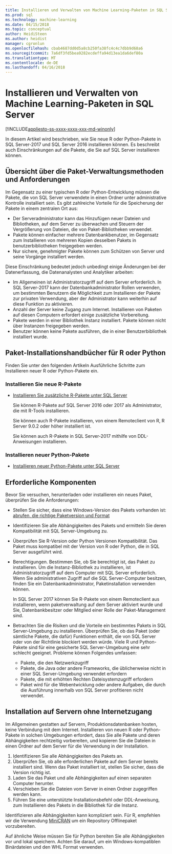 ```yaml
---
title: Installieren und Verwalten von Machine Learning-Paketen in SQL Server | Microsoft Docs
ms.prod: sql
ms.technology: machine-learning
ms.date: 04/15/2018
ms.topic: conceptual
author: HeidiSteen
ms.author: heidist
manager: cgronlun
ms.openlocfilehash: cbab4687dd0d5a8cb250fa38fc4c4c7dbb9d68a6
ms.sourcegitcommit: 7a6df3fd5bea9282ecdeffa94d13ea1da6def80a
ms.translationtype: MT
ms.contentlocale: de-DE
ms.lasthandoff: 04/16/2018
---
```

# <a name="install-and-manage-machine-learning-packages-in-sql-server"></a>Installieren und Verwalten von Machine Learning-Paketen in SQL Server
[!INCLUDE[appliesto-ss-xxxx-xxxx-xxx-md-winonly](../../includes/appliesto-ss-xxxx-xxxx-xxx-md-winonly.md)]

In diesem Artikel wird beschrieben, wie Sie neue R oder Python-Pakete in SQL Server-2017 und SQL Server 2016 installieren können. Es beschreibt auch Einschränkungen auf die Pakete, die Sie auf SQL Server installieren können.

## <a name="overview-of-package-management-methods-and-requirements"></a>Übersicht über die Paket-Verwaltungsmethoden und Anforderungen

Im Gegensatz zu einer typischen R oder Python-Entwicklung müssen die Pakete, die von SQL Server verwendete in einen Ordner unter administrative Kontrolle installiert sein. Es gibt zahlreiche Vorteile für die Speicherung der Pakete in einem zentralen Ort aus:

+ Der Serveradministrator kann das Hinzufügen neuer Dateien und Bibliotheken, auf dem Server zu überwachen und Steuern der Vergrößerung von Dateien, die von Paket-Bibliotheken verwendet. 
+ Pakete können einfacher mehrere Datenbankbenutzer, im Gegensatz zum Installieren von mehreren Kopien desselben Pakets in benutzerbibliotheken freigegeben werden.
+ Nur sichere, genehmigter Pakete können zum Schützen von Server und seine Vorgänge installiert werden.

Diese Einschränkung bedeutet jedoch unbedingt einige Änderungen bei der Datenerfassung, die Datenanalysten und Analytiker arbeiten:

+ Im Allgemeinen ist Administratorzugriff auf dem Server erforderlich. In SQL Server-2017 kann der Datenbankadministrator Rollen verwenden, um bestimmten Benutzern die Möglichkeit zum Installieren der Pakete zur privaten Verwendung, aber der Administrator kann weiterhin auf diese Funktion zu aktivieren.
+ Anzahl der Server keine Zugang zum Internet. Installieren von Paketen auf diesen Computern erfordert einige zusätzliche Vorbereitung.
+ Pakete werden in einer Bibliothek Instanz installiert. Pakete können nicht über Instanzen freigegeben werden.
+ Benutzer können keine Pakete ausführen, die in einer Benutzerbibliothek installiert wurde.

## <a name="package-installation-guides-for-r-or-python"></a>Paket-Installationshandbücher für R oder Python

Finden Sie unter den folgenden Artikeln Ausführliche Schritte zum Installieren neuer R oder Python-Pakete ein. 

### <a name="install-new-r-packages"></a>Installieren Sie neue R-Pakete

+ [Installieren Sie zusätzliche R-Pakete unter SQL Server](install-additional-r-packages-on-sql-server.md)

    Sie können R-Pakete auf SQL Server 2016 oder 2017 als Administrator, die mit R-Tools installieren.

    Sie können auch R-Pakete installieren, von einem Remoteclient von R, R Server 9.0.2 oder höher installiert ist.

    Sie können auch R-Pakete in SQL Server-2017 mithilfe von DDL-Anweisungen installieren.

### <a name="install-new-python-packages"></a>Installieren neuer Python-Pakete

+ [Installieren neuer Python-Pakete unter SQL Server](../python/install-additional-python-packages-on-sql-server.md)

## <a name="prerequisites"></a>Erforderliche Komponenten

Bevor Sie versuchen, herunterladen oder installieren ein neues Paket, überprüfen Sie die Anforderungen:

+ Stellen Sie sicher, dass eine Windows-Version des Pakets vorhanden ist: [abrufen, die richtige Paketversion und Format](#packageVersion)

+ Identifizieren Sie alle Abhängigkeiten des Pakets und ermitteln Sie deren Kompatibilität mit SQL Server-Umgebung zu.

+ Überprüfen Sie R-Version oder Python Versionen Kompatibilität. Das Paket muss kompatibel mit der Version von R oder Python, die in SQL Server ausgeführt wird.

+ Berechtigungen. Bestimmen Sie, ob Sie berechtigt ist, das Paket zu installieren. Um die Instanz-Bibliothek zu installieren, ist Administratorzugriff auf dem Computer mit SQL Server erforderlich. Wenn Sie administrativen Zugriff auf die SQL Server-Computer besitzen, finden Sie ein Datenbankadministrator, Paketinstallation verwenden können.

    In SQL Server 2017 können Sie R-Pakete von einem Remoteclient aus installieren, wenn paketverwaltung auf dem Server aktiviert wurde und Sie, Datenbankbesitzer oder Mitglied einer Rolle der Paket-Management sind.

+ Betrachten Sie die Risiken und die Vorteile ein bestimmtes Pakets in SQL Server-Umgebung zu installieren. Überprüfen Sie, ob das Paket (oder sämtliche Pakete, die dafür) Funktionen enthält, die von SQL Server oder von der Richtlinie blockiert werden würde. Viele R und Python-Pakete sind für eine gesicherte SQL Server-Umgebung eine sehr schlecht geeignet. Probleme können Folgendes umfassen:

    - Pakete, die den Netzwerkzugriff
    - Pakete, die Java oder andere Frameworks, die üblicherweise nicht in einer SQL Server-Umgebung verwendet erfordern
    - Pakete, die mit erhöhten Rechten Dateisystemzugriff erfordern
    - Paket wird für die Webentwicklung oder andere Aufgaben, die durch die Ausführung innerhalb von SQL Server profitieren nicht verwendet.

## <a name="installation-on-servers-with-no-internet-access"></a>Installation auf Servern ohne Internetzugang

Im Allgemeinen gestatten auf Servern, Produktionsdatenbanken hosten, keine Verbindung mit dem Internet. Installieren von neuen R oder Python-Pakete in solchen Umgebungen erfordert, dass Sie alle Pakete und deren Abhängigkeiten rechtzeitig vorbereiten, und kopieren Sie die Dateien in einen Ordner auf dem Server für die Verwendung in der Installation.

1. Identifizieren Sie alle Abhängigkeiten des Pakets an. 
2. Überprüfen Sie, ob alle erforderlichen Pakete auf dem Server bereits installiert sind. Wenn das Paket installiert ist, stellen Sie sicher, dass die Version richtig ist.
3. Laden Sie das Paket und alle Abhängigkeiten auf einen separaten Computer herunter.
4. Verschieben Sie die Dateien vom Server in einen Ordner zugegriffen werden kann.
5. Führen Sie eine unterstützte Installationsbefehl oder DDL-Anweisung, zum Installieren des Pakets in die Bibliothek für die Instanz.

Identifizieren alle Abhängigkeiten kann kompliziert sein. Für R, empfehlen wir die Verwendung [MiniCRAN](create-a-local-package-repository-using-minicran.md) um ein Repository Offlinepaket vorzubereiten.

Auf ähnliche Weise müssen Sie für Python bereiten Sie alle Abhängigkeiten vor und lokal speichern. Achten Sie darauf, um ein Windows-kompatiblen Binärdateien und den WHL Format verwenden.
